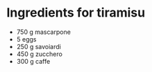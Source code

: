 # Ingredients for tiramisu
* 750 g mascarpone
* 5 eggs
* 250 g savoiardi
* 450 g zucchero
* 300 g caffe
